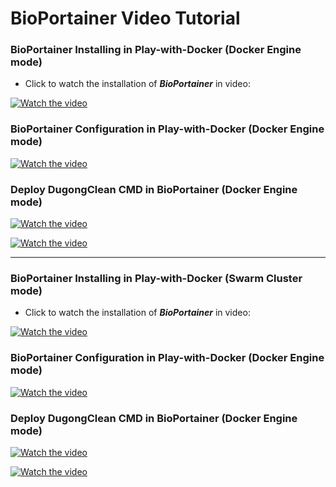 # BioPortainer Video Tutorial

### BioPortainer Installing in Play-with-Docker (Docker Engine mode)

- Click to watch the installation of ***BioPortainer*** in video:

[![Watch the video](https://raw.githubusercontent.com/LaBiOS/BioPortainer/master/images/videos/v1.png)](https://youtu.be/alKIA6hW3dI)

### BioPortainer Configuration in Play-with-Docker (Docker Engine mode)

[![Watch the video](https://raw.githubusercontent.com/LaBiOS/BioPortainer/master/images/videos/v2.png)](https://youtu.be/uo7xSbAUars)

### Deploy DugongClean CMD in BioPortainer (Docker Engine mode)

[![Watch the video](https://raw.githubusercontent.com/LaBiOS/BioPortainer/master/images/videos/v3.png)](https://youtu.be/F7WG2kIVgls)

[![Watch the video](https://raw.githubusercontent.com/LaBiOS/BioPortainer/master/images/videos/v4.png)](https://youtu.be/3SVkTiWFYo4)

---

### BioPortainer Installing in Play-with-Docker (Swarm Cluster mode)

- Click to watch the installation of ***BioPortainer*** in video:

[![Watch the video](https://raw.githubusercontent.com/LaBiOS/BioPortainer/master/images/videos/v5.png)](https://youtu.be/alKIA6hW3dI)

### BioPortainer Configuration in Play-with-Docker (Docker Engine mode)

[![Watch the video](https://raw.githubusercontent.com/LaBiOS/BioPortainer/master/images/videos/v6.png)](https://youtu.be/uo7xSbAUars)

### Deploy DugongClean CMD in BioPortainer (Docker Engine mode)

[![Watch the video](https://raw.githubusercontent.com/LaBiOS/BioPortainer/master/images/videos/v7.png)](https://youtu.be/F7WG2kIVgls)

[![Watch the video](https://raw.githubusercontent.com/LaBiOS/BioPortainer/master/images/videos/v8.png)](https://youtu.be/3SVkTiWFYo4)
